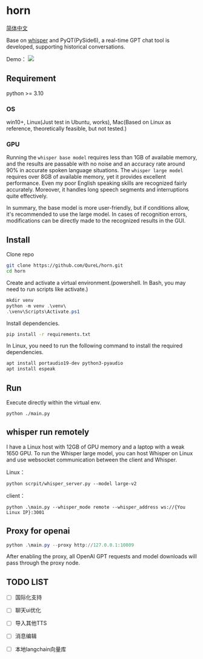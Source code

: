 # horn
[简体中文](https://github.com/QureL/horn/blob/main/README_cn.md)

Base on [whisper](https://openai.com/research/whisper) and PyQT(PySide6), a real-time GPT chat tool is developed, supporting historical conversations.

Demo：
[![](https://i.ytimg.com/vi/kg4KivftTps/maxresdefault.jpg)](https://youtu.be/kg4KivftTps?si=LZI5ShF5fhIqFjWj "")



## Requirement

python >= 3.10

### OS

win10+, Linux(Just test in Ubuntu, works), Mac(Based on Linux as reference, theoretically feasible, but not tested.)

### GPU

Running the `whisper base model` requires less than 1GB of available memory, and the results are passable with no noise and an accuracy rate around 90% in accurate spoken language situations. The `whisper large model` requires over 8GB of available memory, yet it provides excellent performance. Even my poor English speaking skills are recognized fairly accurately. Moreover, it handles long speech segments and interruptions quite effectively.

In summary, the base model is more user-friendly, but if conditions allow, it's recommended to use the large model. In cases of recognition errors, modifications can be directly made to the recognized results in the GUI.

## Install

Clone repo

```bash
git clone https://github.com/QureL/horn.git
cd horn
```

Create and activate a virtual environment.(powershell. In Bash, you may need to run scripts like activate.)

```powershell
mkdir venv
python -m venv .\venv\
.\venv\Scripts\Activate.ps1
```

Install dependencies.

```bash
pip install -r requirements.txt
```

In Linux, you need to run the following command to install the required dependencies.
```bash
apt install portaudio19-dev python3-pyaudio
apt install espeak
```

## Run

Execute directly within the virtual env.

```
python ./main.py
```

## whisper run remotely

I have a Linux host with 12GB of GPU memory and a laptop with a weak 1650 GPU. To run the Whisper large model, you can host Whisper on Linux and use websocket communication between the client and Whisper.

Linux：

```
python scrpit/whisper_server.py --model large-v2
```

client：

```
python .\main.py --whisper_mode remote --whisper_address ws://{You Linux IP}:3001
```

## Proxy for openai

```powershell
python .\main.py --proxy http://127.0.0.1:10809
```

After enabling the proxy, all OpenAI GPT requests and model downloads will pass through the proxy node.

## TODO LIST

- [ ] 国际化支持
- [ ] 聊天ui优化
- [ ] 导入其他TTS
- [ ] 消息编辑
- [ ] 本地langchain向量库

